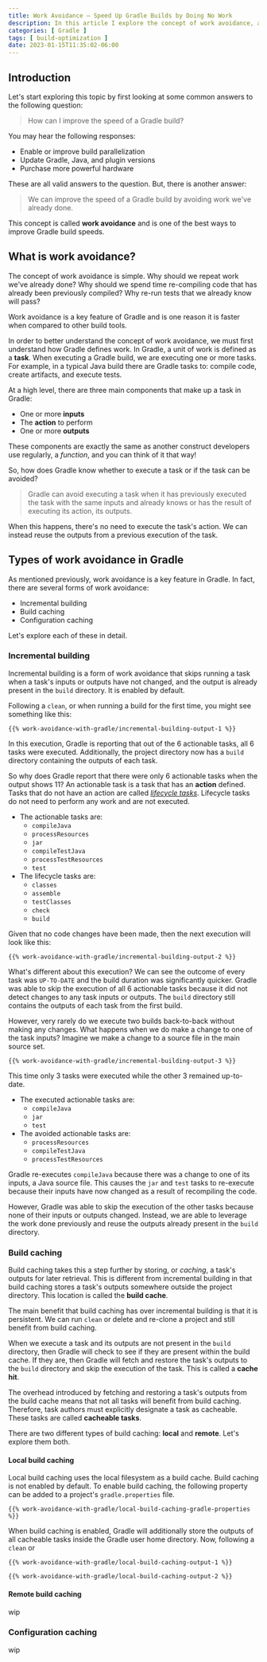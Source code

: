```yaml
---
title: Work Avoidance — Speed Up Gradle Builds by Doing No Work
description: In this article I explore the concept of work avoidance, a way to improve build speeds — by doing no work at all.
categories: [ Gradle ]
tags: [ build-optimization ]
date: 2023-01-15T11:35:02-06:00
---
```


<!--more-->

## Introduction

Let's start exploring this topic by first looking at some common answers to the following question:

> How can I improve the speed of a Gradle build?

You may hear the following responses:

- Enable or improve build parallelization
- Update Gradle, Java, and plugin versions
- Purchase more powerful hardware

These are all valid answers to the question.
But, there is another answer:

> We can improve the speed of a Gradle build by avoiding work we've already done.

This concept is called **work avoidance** and is one of the best ways to improve Gradle build speeds.

## What is work avoidance?

The concept of work avoidance is simple.
Why should we repeat work we've already done?
Why should we spend time re-compiling code that has already been previously compiled?
Why re-run tests that we already know will pass?

Work avoidance is a key feature of Gradle and is one reason it is faster when compared to other build tools.

In order to better understand the concept of work avoidance, we must first understand how Gradle defines work.
In Gradle, a unit of work is defined as a **task**.
When executing a Gradle build, we are executing one or more tasks.
For example, in a typical Java build there are Gradle tasks to: compile code, create artifacts, and execute tests.

At a high level, there are three main components that make up a task in Gradle:

- One or more **inputs**
- The **action** to perform
- One or more **outputs**

These components are exactly the same as another construct developers use regularly, a _function_, and you can think of it that way!

So, how does Gradle know whether to execute a task or if the task can be avoided?

> Gradle can avoid executing a task when it has previously executed the task with the same inputs and already knows or has the result of executing its action, its outputs.

When this happens, there's no need to execute the task's action.
We can instead reuse the outputs from a previous execution of the task.

## Types of work avoidance in Gradle

As mentioned previously, work avoidance is a key feature in Gradle.
In fact, there are several forms of work avoidance:

- Incremental building
- Build caching
- Configuration caching

Let's explore each of these in detail.

### Incremental building

Incremental building is a form of work avoidance that skips running a task when a task's inputs or outputs have not changed, and the output is already present in the `build` directory. It is enabled by default.

Following a `clean`, or when running a build for the first time, you might see something like this:

```shell
{{% work-avoidance-with-gradle/incremental-building-output-1 %}}
```

In this execution, Gradle is reporting that out of the 6 actionable tasks, all 6 tasks were executed.
Additionally, the project directory now has a `build` directory containing the outputs of each task. 

So why does Gradle report that there were only 6 actionable tasks when the output shows 11?
An actionable task is a task that has an **action** defined.
Tasks that do not have an action are called [_lifecycle tasks_](https://docs.gradle.org/current/userguide/more_about_tasks.html#sec:lifecycle_tasks).
Lifecycle tasks do not need to perform any work and are not executed.

- The actionable tasks are: 
  - `compileJava`
  - `processResources`
  - `jar`
  - `compileTestJava`
  - `processTestResources`
  - `test`
- The lifecycle tasks are:
  - `classes`
  - `assemble`
  - `testClasses`
  - `check`
  - `build`

Given that no code changes have been made, then the next execution will look like this:

```shell
{{% work-avoidance-with-gradle/incremental-building-output-2 %}}
```

What's different about this execution?
We can see the outcome of every task was `UP-TO-DATE` and the build duration was significantly quicker.
Gradle was able to skip the execution of all 6 actionable tasks because it did not detect changes to any task inputs or outputs.
The `build` directory still contains the outputs of each task from the first build.

However, very rarely do we execute two builds back-to-back without making any changes.
What happens when we do make a change to one of the task inputs?
Imagine we make a change to a source file in the main source set.

```shell
{{% work-avoidance-with-gradle/incremental-building-output-3 %}}
```

This time only 3 tasks were executed while the other 3 remained up-to-date.

- The executed actionable tasks are:
  - `compileJava`
  - `jar`
  - `test`
- The avoided actionable tasks are:
  - `processResources`
  - `compileTestJava`
  - `processTestResources`

Gradle re-executes `compileJava` because there was a change to one of its inputs, a Java source file.
This causes the `jar` and `test` tasks to re-execute because their inputs have now changed as a result of recompiling the code.

However, Gradle was able to skip the execution of the other tasks because none of their inputs or outputs changed.
Instead, we are able to leverage the work done previously and reuse the outputs already present in the `build` directory.

### Build caching

Build caching takes this a step further by storing, or _caching_, a task's outputs for later retrieval.
This is different from incremental building in that build caching stores a task's outputs somewhere outside the project directory.
This location is called the **build cache**.

The main benefit that build caching has over incremental building is that it is persistent.
We can run `clean` or delete and re-clone a project and still benefit from build caching.

When we execute a task and its outputs are not present in the `build` directory, then Gradle will check to see if they are present within the build cache.
If they are, then Gradle will fetch and restore the task's outputs to the `build` directory and skip the execution of the task. This is called a **cache hit**.

The overhead introduced by fetching and restoring a task's outputs from the build cache means that not all tasks will benefit from build caching.
Therefore, task authors must explicitly designate a task as cacheable.
These tasks are called **cacheable tasks**.

There are two different types of build caching: **local** and **remote**.
Let's explore them both.

#### Local build caching

Local build caching uses the local filesystem as a build cache.
Build caching is not enabled by default.
To enable build caching, the following property can be added to a project's `gradle.properties` file.

```properties
{{% work-avoidance-with-gradle/local-build-caching-gradle-properties %}}
```

When build caching is enabled, Gradle will additionally store the outputs of all cacheable tasks inside the Gradle user home directory.
Now, following a `clean` or 

```shell
{{% work-avoidance-with-gradle/local-build-caching-output-1 %}}
```

```shell
{{% work-avoidance-with-gradle/local-build-caching-output-2 %}}
```

#### Remote build caching

wip

### Configuration caching

wip
